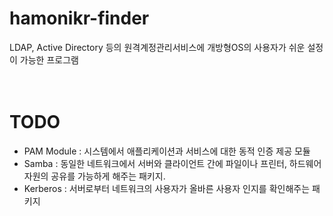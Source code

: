 # hamonikr-finder
LDAP, Active Directory 등의 원격계정관리서비스에 개방형OS의 사용자가 쉬운 설정이 가능한 프로그램<br/>
<br/>
<br/>
# TODO
- PAM Module : 시스템에서 애플리케이션과 서비스에 대한 동적 인증 제공 모듈<br/>
- Samba : 동일한 네트워크에서 서버와 클라이언트 간에 파일이나 프린터, 하드웨어자원의 공유를 가능하게 해주는 패키지.<br/>
- Kerberos : 서버로부터 네트워크의 사용자가 올바른 사용자 인지를 확인해주는 패키지<br/>


